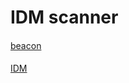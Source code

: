 # IDM scanner

####
[beacon](https://github.com/beacon3d/beacon_klipper/tree/master)

####
[IDM](https://gitee.com/NBTP/idm-documents/tree/master/)